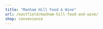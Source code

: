 ```yaml
---
title: "Manham Hill Food & Wine"
url: /eastfield/manham-hill-food-and-wine/
shop: convenience
---
```


